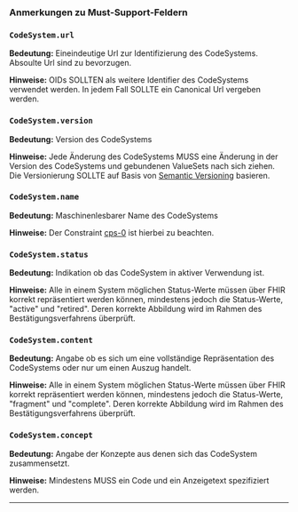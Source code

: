 ### Anmerkungen zu Must-Support-Feldern

### `CodeSystem.url`

**Bedeutung:** Eineindeutige Url zur Identifizierung des CodeSystems. Absoulte Url sind zu bevorzugen.

**Hinweise:** OIDs SOLLTEN als weitere Identifier des CodeSystems verwendet werden. In jedem Fall SOLLTE ein Canonical Url vergeben werden.

### `CodeSystem.version`

**Bedeutung:** Version des CodeSystems

**Hinweise:** Jede Änderung des CodeSystems MUSS eine Änderung in der Version des CodeSystems und gebundenen ValueSets nach sich ziehen. Die Versionierung SOLLTE auf Basis von [Semantic Versioning](https://semver.org) basieren.

### `CodeSystem.name`

**Bedeutung:** Maschinenlesbarer Name des CodeSystems

**Hinweise:** Der Constraint [cps-0](https://www.hl7.org/fhir/codesystem.html#invs) ist hierbei zu beachten.

### `CodeSystem.status`

**Bedeutung:** Indikation ob das CodeSystem in aktiver Verwendung ist.

**Hinweise:** Alle in einem System möglichen Status-Werte müssen über FHIR korrekt repräsentiert werden können, mindestens jedoch die Status-Werte, "active" und "retired". Deren korrekte Abbildung wird im Rahmen des Bestätigungsverfahrens überprüft.

### `CodeSystem.content`

**Bedeutung:** Angabe ob es sich um eine vollständige Repräsentation des CodeSystems oder nur um einen Auszug handelt.

**Hinweise:** Alle in einem System möglichen Status-Werte müssen über FHIR korrekt repräsentiert werden können, mindestens jedoch die Status-Werte, "fragment" und "complete". Deren korrekte Abbildung wird im Rahmen des Bestätigungsverfahrens überprüft.

### `CodeSystem.concept`

**Bedeutung:** Angabe der Konzepte aus denen sich das CodeSystem zusammensetzt.

**Hinweise:** Mindestens MUSS ein Code und ein Anzeigetext spezifiziert werden.

---